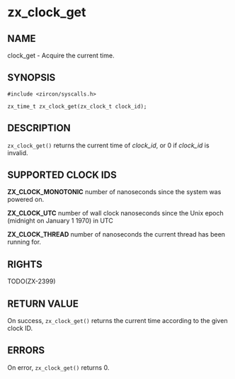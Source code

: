 # zx_clock_get

## NAME

<!-- Updated by update-docs-from-abigen, do not edit. -->

clock_get - Acquire the current time.

## SYNOPSIS

<!-- Updated by update-docs-from-abigen, do not edit. -->

```
#include <zircon/syscalls.h>

zx_time_t zx_clock_get(zx_clock_t clock_id);
```

## DESCRIPTION

`zx_clock_get()` returns the current time of *clock_id*, or 0 if *clock_id* is
invalid.

## SUPPORTED CLOCK IDS

**ZX_CLOCK_MONOTONIC** number of nanoseconds since the system was powered on.

**ZX_CLOCK_UTC** number of wall clock nanoseconds since the Unix epoch (midnight on January 1 1970) in UTC

**ZX_CLOCK_THREAD** number of nanoseconds the current thread has been running for.

## RIGHTS

<!-- Updated by update-docs-from-abigen, do not edit. -->

TODO(ZX-2399)

## RETURN VALUE

On success, `zx_clock_get()` returns the current time according to the given clock ID.

## ERRORS

On error, `zx_clock_get()` returns 0.
